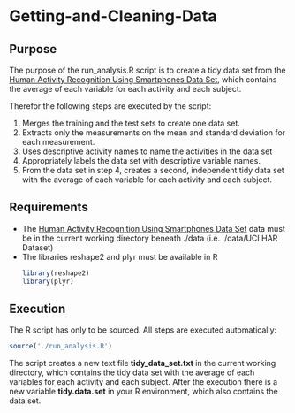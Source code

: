 # Getting-and-Cleaning-Data

## Purpose
The purpose of the run_analysis.R script is to create a tidy data set from the
[Human Activity Recognition Using Smartphones Data Set](https://archive.ics.uci.edu/ml/datasets/Human+Activity+Recognition+Using+Smartphones), 
which contains the average of each variable for each activity and each subject.

Therefor the following steps are executed by the script:

1. Merges the training and the test sets to create one data set.
2. Extracts only the measurements on the mean and standard deviation for each measurement. 
3. Uses descriptive activity names to name the activities in the data set
4. Appropriately labels the data set with descriptive variable names. 
5. From the data set in step 4, creates a second, independent tidy data set with the average of each variable for each activity and each subject.

## Requirements
* The 
[Human Activity Recognition Using Smartphones Data Set](https://archive.ics.uci.edu/ml/datasets/Human+Activity+Recognition+Using+Smartphones) 
data must be in the current working directory beneath ./data (i.e. ./data/UCI HAR Dataset)
* The libraries reshape2 and plyr must be available in R  
   ```R
   library(reshape2)
   library(plyr)
   ```

## Execution
The R script has only to be sourced. All steps are executed automatically:
```R
source('./run_analysis.R')
```
The script creates a new text file **tidy_data_set.txt** in the current working directory, 
which contains the tidy data set with the average of each variables for each activity and each subject.
After the execution there is a new variable **tidy.data.set** in your R environment, which also contains the data set.